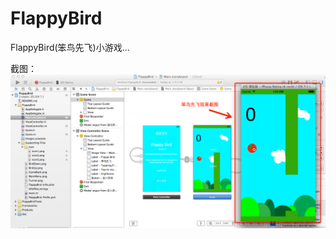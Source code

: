 FlappyBird
========

FlappyBird(笨鸟先飞)小游戏...

截图：
![FlappyBird](https://raw.githubusercontent.com/luowei/FlappyBird/master/doc/a.png)